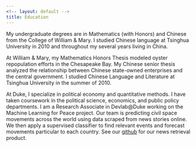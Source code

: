 ```yaml
---
<!-- layout: default -->
title: Education
---
```


<!-- ## Education  -->
My undergraduate degrees are in Mathematics (with Honors) and Chinese from the College of William & Mary. I studied Chinese language at Tsinghua University in 2010 and throughout my several years living in China.

At William & Mary, my Mathematics Honors Thesis modeled oyster repopulation efforts in the Chesapeake Bay. My Chinese senior thesis analyzed the relationship between Chinese state-owned enterprises and the central government. I studied Chinese Language and Literature at Tsinghua University in the summer of 2010.

At Duke, I specialize in political economy and quantitative methods. I have taken coursework in the political science, economics, and public policy departments. I am a Research Associate in Devlab@Duke working on the Machine Learning for Peace project. Our team is predicting civil space movements across the world using data scraped from news stories online. We then apply a supervised classifier to find relevant events and forecast movements particular to each country. See our [github](https://github.com/ssdorsey/news-please) for our news retrieval product.
